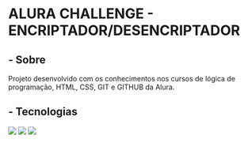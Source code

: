 <h1>ALURA CHALLENGE - ENCRIPTADOR/DESENCRIPTADOR</h1>

<h2> - Sobre</h2>
<p>Projeto desenvolvido com os conhecimentos nos cursos de lógica de programação, HTML, CSS, GIT e GITHUB da Alura.</p>

## - Tecnologias
<div>
  <img src="https://img.shields.io/badge/HTML-239120?style=for-the-badge&logo=html5&logoColor=white">
  <img src="https://img.shields.io/badge/CSS-239120?&style=for-the-badge&logo=css3&logoColor=white">
  <img src="https://img.shields.io/badge/JavaScript-F7DF1E?style=for-the-badge&logo=javascript&logoColor=black">
</div>
